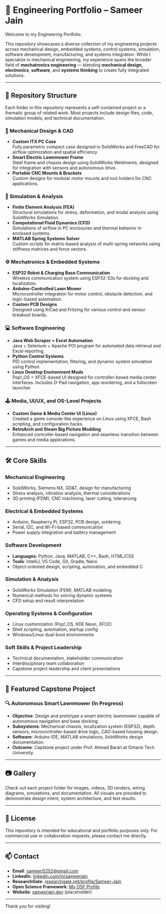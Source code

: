 # 🧠 Engineering Portfolio – Sameer Jain

Welcome to my Engineering Portfolio.

This repository showcases a diverse collection of my engineering projects across mechanical design, embedded systems, control systems, simulation, software development, manufacturing, and systems integration. While I specialize in mechanical engineering, my experience spans the broader field of **mechatronics engineering** — blending **mechanical design**, **electronics**, **software**, and **systems thinking** to create fully integrated solutions.

---

## 📂 Repository Structure

Each folder in this repository represents a self-contained project or a thematic group of related work. Most projects include design files, code, simulation models, and technical documentation.

### 🔧 Mechanical Design & CAD
- **Custom ITX PC Case**  
  Fully parametric compact case designed in SolidWorks and FreeCAD for airflow optimization and spatial efficiency.
- **Smart Electric Lawnmower Frame**  
  Steel frame and chassis design using SolidWorks Weldments, designed for integration with sensors and autonomous drive.
- **Portable CNC Mounts & Brackets**  
  Custom designs for modular motor mounts and tool holders for CNC applications.

### 📐 Simulation & Analysis
- **Finite Element Analysis (FEA)**  
  Structural simulations for stress, deformation, and modal analysis using SolidWorks Simulation.
- **Computational Fluid Dynamics (CFD)**  
  Simulations of airflow in PC enclosures and thermal behavior in enclosed systems.
- **MATLAB Spring Systems Solver**  
  Custom scripts for matrix-based analysis of multi-spring networks using stiffness matrices and force vectors.

### ⚙️ Mechatronics & Embedded Systems
- **ESP32 Robot & Charging Base Communication**  
  Wireless communication system using ESP32-S3s for docking and localization.
- **Arduino-Controlled Lawn Mower**  
  Microcontroller integration for motor control, obstacle detection, and logic-based automation.
- **Custom PCB Designs**  
  Designed using KiCad and Fritzing for various control and sensor breakout boards.

### 💻 Software Engineering
- **Java Web Scraper + Excel Automation**  
  Java + Selenium + Apache POI program for automated data retrieval and Excel reporting.
- **Python Control Systems**  
  PID control implementation, filtering, and dynamic system simulation using Python.
- **Linux Desktop Environment Mods**  
  Pop!_OS + XFCE-based UI designed for controller-based media center interfaces. Includes D-Pad navigation, app reordering, and a fullscreen launcher.

### 🕹️ Media, UI/UX, and OS-Level Projects
- **Custom Game & Media Center UI (Linux)**  
  Created a game console-like experience on Linux using XFCE, Bash scripting, and configuration hacks.
- **RetroArch and Steam Big Picture Modding**  
  Enhanced controller-based navigation and seamless transition between games and media applications.

---

## 🛠️ Core Skills

### Mechanical Engineering
- SolidWorks, Siemens NX, GD&T, design for manufacturing
- Stress analysis, vibration analysis, thermal considerations
- 3D printing (FDM), CNC machining, laser cutting, tolerancing

### Electrical & Embedded Systems
- Arduino, Raspberry Pi, ESP32, PCB design, soldering
- Serial, I2C, and Wi-Fi-based communication
- Power supply integration and battery management

### Software Development
- **Languages**: Python, Java, MATLAB, C++, Bash, HTML/CSS
- **Tools**: IntelliJ, VS Code, Git, Gradle, Nano
- Object-oriented design, scripting, automation, and embedded C

### Simulation & Analysis
- SolidWorks Simulation (FEM), MATLAB modeling
- Numerical methods for solving dynamic systems
- CFD setup and result interpretation

### Operating Systems & Configuration
- Linux customization (Pop!_OS, KDE Neon, XFCE)
- Shell scripting, automation, startup config
- Windows/Linux dual-boot environments

### Soft Skills & Project Leadership
- Technical documentation, stakeholder communication
- Interdisciplinary team collaboration
- Capstone project leadership and client presentations

---

## 🧪 Featured Capstone Project

### 🔍 Autonomous Smart Lawnmower (In Progress)
- **Objective**: Design and prototype a smart electric lawnmower capable of autonomous navigation and base docking.
- **Subsystems**: Mechanical chassis, localization system (ESP32), depth sensors, microcontroller-based drive logic, CAD-based housing design.
- **Software**: Arduino IDE, MATLAB simulations, SolidWorks design documentation.
- **Outcome**: Capstone project under Prof. Ahmad Barari at Ontario Tech University.

---

## 📷 Gallery

Check out each project folder for images, videos, 3D renders, wiring diagrams, simulations, and documentation. All visuals are provided to demonstrate design intent, system architecture, and test results.

---

## 📜 License

This repository is intended for educational and portfolio purposes only. For commercial use or collaboration requests, please contact me directly.

---

## 📫 Contact

- **Email**: sameerj5252@gmail.com  
- **LinkedIn**: [linkedin.com/in/sameerjain](https://www.linkedin.com/in/sameerjain0841/)
- **ResearchGate**: [researchgate.net/profile/Sameer-Jain](https://www.researchgate.net/profile/Sameer-Jain-9?ev=hdr_xprf)
- **Open Science Framework**: [My OSF Profile](https://osf.io/hv5g8/)
- **Website**: [sameerjain.dev](https://sameerjain.dev) (placeholder)

---

Thank you for visiting!

